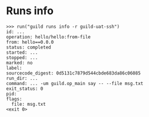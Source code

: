 # Runs info

    >>> run("guild runs info -r guild-uat-ssh")
    id: ...
    operation: hello/hello:from-file
    from: hello==0.0.0
    status: completed
    started: ...
    stopped: ...
    marked: no
    label:
    sourcecode_digest: 0d5131c7879d544cbde683da86c06085
    run_dir: ...
    command: ... -um guild.op_main say -- --file msg.txt
    exit_status: 0
    pid:
    flags:
      file: msg.txt
    <exit 0>
